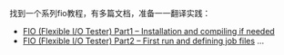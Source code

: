 找到一个系列fio教程，有多篇文档，准备一一翻译实践：

* [FIO (Flexible I/O Tester) Part1 – Installation and compiling if needed](http://tfindelkind.com/2015/08/04/fio-flexible-io-tester-part1-installation-and-compiling-if-needed/)
* [FIO (Flexible I/O Tester) Part2 – First run and defining job files](http://tfindelkind.com/2015/08/05/fio-flexible-io-tester-part2-first-run-and-defining-job-files/)
...